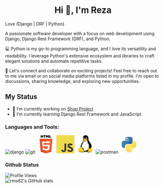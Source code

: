 <h1 align="center">Hi 👋, I'm Reza</h1>

<!--
**rms82/rms82** is a ✨ _special_ ✨ repository because its `README.md` (this file) appears on your GitHub profile.

Here are some ideas to get you started:

- 🔭 I’m currently working on ...
- 🌱 I’m currently learning ...
- 👯 I’m looking to collaborate on ...
- 🤔 I’m looking for help with ...
- 💬 Ask me about ...
- 📫 How to reach me: ...
- 😄 Pronouns: ...
- ⚡ Fun fact: ...
-->

Love (Django | DRF | Python)

 A passionate software developer with a focus on web development using Django, Django Rest Framework (DRF), and Python.


💻 Python is my go-to programming language, and I love its versatility and readability. I leverage Python's extensive ecosystem and libraries to craft elegant solutions and automate repetitive tasks.

🤝 Let's connect and collaborate on exciting projects! Feel free to reach out to me via email or on social media platforms listed in my profile. I'm open to discussions, sharing knowledge, and exploring new opportunities.


## My Status
- 🔭 I’m currently working on [Shop Project](https://github.com/rms82/shop_test)
- 🌱 I’m currently learning Django Rest Framework and JavaScript

### Languages and Tools:
<p align="left">
<img src="https://user-images.githubusercontent.com/29748439/177030588-a1916efd-384b-439a-9b30-24dd24dd48b6.png" alt="django" width="80" height="60"/> 

<img src="https://www.vectorlogo.zone/logos/git-scm/git-scm-icon.svg" alt="git" width="60" height="60"/>
<img src="https://raw.githubusercontent.com/devicons/devicon/master/icons/html5/html5-original-wordmark.svg" alt="html5" width="60" height="60"/>
<img src="https://raw.githubusercontent.com/devicons/devicon/master/icons/javascript/javascript-original.svg" alt="javascript" width="60" height="60"/>
<img src="https://raw.githubusercontent.com/devicons/devicon/master/icons/linux/linux-original.svg" alt="linux" width="60" height="60"/>
<img src="https://www.vectorlogo.zone/logos/getpostman/getpostman-icon.svg" alt="postman" width="60" height="60"/>
<img src="https://raw.githubusercontent.com/devicons/devicon/master/icons/python/python-original.svg" alt="python" width="60" height="60"/>
</p>

### Github Status
![Profile Views](https://komarev.com/ghpvc/?username=rms82&color=blue)
<br>
![rms82's GitHub stats](https://github-readme-stats.vercel.app/api?username=rms82&show_icons=true&theme=tokyonight)



